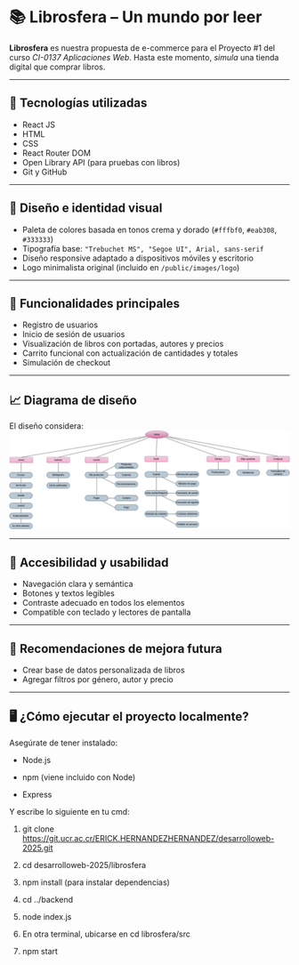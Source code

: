 # 📚 Librosfera – Un mundo por leer

**Librosfera** es nuestra propuesta de e-commerce para el Proyecto #1 del curso *CI-0137 Aplicaciones Web*. Hasta este momento, *simula* una tienda digital que comprar libros.

---

## 🧩 Tecnologías utilizadas

- React JS 
- HTML
- CSS
- React Router DOM
- Open Library API (para pruebas con libros)
- Git y GitHub

---

## 🎨 Diseño e identidad visual

- Paleta de colores basada en tonos crema y dorado (`#fffbf0`, `#eab308`, `#333333`)
- Tipografía base: `"Trebuchet MS", "Segoe UI", Arial, sans-serif`
- Diseño responsive adaptado a dispositivos móviles y escritorio
- Logo minimalista original (incluido en `/public/images/logo`)

---

## 📌 Funcionalidades principales

- Registro de usuarios
- Inicio de sesión de usuarios
- Visualización de libros con portadas, autores y precios
- Carrito funcional con actualización de cantidades y totales
- Simulación de checkout

---

## 📈 Diagrama de diseño

El diseño considera:
![Diagrama Web](trash/diagram.png)

---

## 🔐 Accesibilidad y usabilidad

- Navegación clara y semántica
- Botones y textos legibles
- Contraste adecuado en todos los elementos
- Compatible con teclado y lectores de pantalla

---

## 🚧 Recomendaciones de mejora futura

- Crear base de datos personalizada de libros
- Agregar filtros por género, autor y precio

---

## 🖥️ ¿Cómo ejecutar el proyecto localmente?

Asegúrate de tener instalado:

- Node.js

- npm (viene incluido con Node)

- Express

Y escribe lo siguiente en tu cmd:

1. git clone https://git.ucr.ac.cr/ERICK.HERNANDEZHERNANDEZ/desarrolloweb-2025.git

2. cd desarrolloweb-2025/librosfera

3. npm install (para instalar dependencias)

4. cd ../backend

5. node index.js

6. En otra terminal, ubicarse en cd librosfera/src

6. npm start
